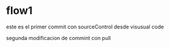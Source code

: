 # flow1
este es el primer commit con sourceControl desde visusual code

segunda modificacion de commint con pull